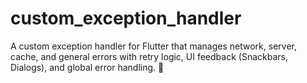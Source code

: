 # custom_exception_handler
 A custom exception handler for Flutter that manages network, server, cache, and general errors with retry logic, UI feedback (Snackbars, Dialogs), and global error handling. 🚀
